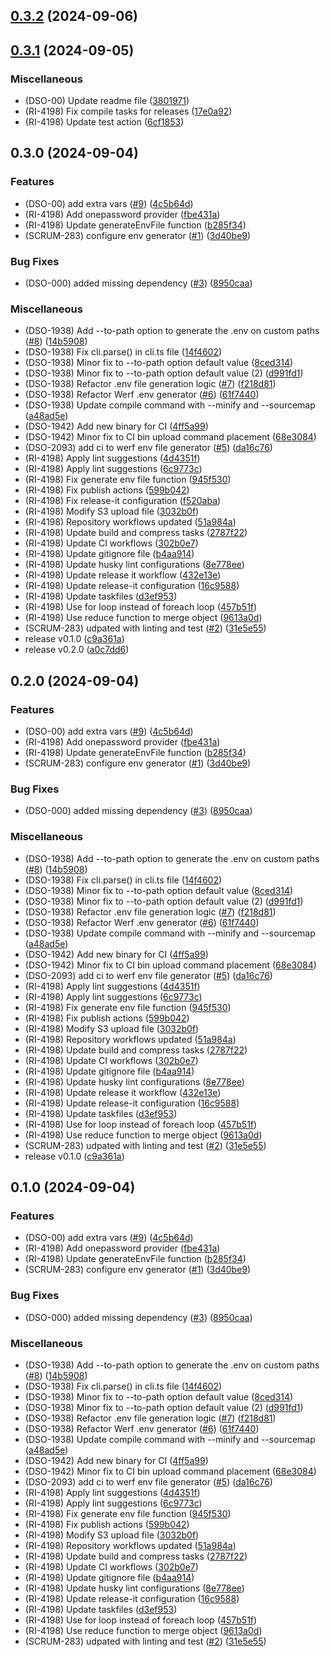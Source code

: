 

## [0.3.2](https://github.com/gbh-tech/dot-env-generator/compare/v0.3.1...v0.3.2) (2024-09-06)

## [0.3.1](https://github.com/gbh-tech/dot-env-generator/compare/v0.3.0...v0.3.1) (2024-09-05)


### Miscellaneous

* (DSO-00) Update readme file ([3801971](https://github.com/gbh-tech/dot-env-generator/commit/3801971021bb87536d7285728e732a39f67f9fba))
* (RI-4198) Fix compile tasks for releases ([17e0a92](https://github.com/gbh-tech/dot-env-generator/commit/17e0a92fc60269a821ec24626ab4ed1ea4839ac4))
* (RI-4198) Update test action ([6cf1853](https://github.com/gbh-tech/dot-env-generator/commit/6cf18539cea6d0d44a7bc0dfa812db587877c802))

## 0.3.0 (2024-09-04)


### Features

* (DSO-00) add extra vars ([#9](https://github.com/gbh-tech/dot-env-generator/issues/9)) ([4c5b64d](https://github.com/gbh-tech/dot-env-generator/commit/4c5b64ded101de870d75bda8f97fb28ed6bb27ef))
* (RI-4198) Add onepassword provider ([fbe431a](https://github.com/gbh-tech/dot-env-generator/commit/fbe431afbbbed3a6641a3033b3fca900de1e698b))
* (RI-4198) Update generateEnvFile function ([b285f34](https://github.com/gbh-tech/dot-env-generator/commit/b285f34ddcc66e27da537eedb5e439796d882905))
* (SCRUM-283) configure env generator ([#1](https://github.com/gbh-tech/dot-env-generator/issues/1)) ([3d40be9](https://github.com/gbh-tech/dot-env-generator/commit/3d40be9775c5a53847f73f3710c8c513d8eca772))


### Bug Fixes

* (DSO-000) added missing dependency ([#3](https://github.com/gbh-tech/dot-env-generator/issues/3)) ([8950caa](https://github.com/gbh-tech/dot-env-generator/commit/8950caa73c7a76df5149a72dcf61b1eaf8c944ff))


### Miscellaneous

* (DSO-1938) Add --to-path option to generate the .env on custom paths ([#8](https://github.com/gbh-tech/dot-env-generator/issues/8)) ([14b5908](https://github.com/gbh-tech/dot-env-generator/commit/14b590801122cf3d197d516e67409a08a40ebc2b))
* (DSO-1938) Fix cli.parse() in cli.ts file ([14f4602](https://github.com/gbh-tech/dot-env-generator/commit/14f460229e996e75d836bede69beb0dafab07630))
* (DSO-1938) Minor fix to --to-path option default value ([8ced314](https://github.com/gbh-tech/dot-env-generator/commit/8ced314963938c4b85ff652f6c13c02463970aed))
* (DSO-1938) Minor fix to --to-path option default value (2) ([d991fd1](https://github.com/gbh-tech/dot-env-generator/commit/d991fd1c6d014a759c997fcb3f17c9a1fc9ef3be))
* (DSO-1938) Refactor .env file generation logic ([#7](https://github.com/gbh-tech/dot-env-generator/issues/7)) ([f218d81](https://github.com/gbh-tech/dot-env-generator/commit/f218d819e74bd8f252fdfb3090b53b4467e6517d))
* (DSO-1938) Refactor Werf .env generator ([#6](https://github.com/gbh-tech/dot-env-generator/issues/6)) ([61f7440](https://github.com/gbh-tech/dot-env-generator/commit/61f74406e8723cf22eadada87fc72cbde53c84ed))
* (DSO-1938) Update compile command with --minify and --sourcemap ([a48ad5e](https://github.com/gbh-tech/dot-env-generator/commit/a48ad5e074ea3d82c5d97b1fa80f37035ee98bad))
* (DSO-1942) Add new binary for CI ([4ff5a99](https://github.com/gbh-tech/dot-env-generator/commit/4ff5a99a3bc7404985463ea5e481ac0e8d538a4b))
* (DSO-1942) Minor fix to CI bin upload command placement ([68e3084](https://github.com/gbh-tech/dot-env-generator/commit/68e308452d675c81735cd426d6dfbfda2cd6c3d0))
* (DSO-2093) add ci to werf env file generator ([#5](https://github.com/gbh-tech/dot-env-generator/issues/5)) ([da16c76](https://github.com/gbh-tech/dot-env-generator/commit/da16c76f99be46743e3eb9b96096d387bc18c1d9))
* (RI-4198) Apply lint suggestions ([4d4351f](https://github.com/gbh-tech/dot-env-generator/commit/4d4351fbaec5389f9d39736b8ec93279c2493100))
* (RI-4198) Apply lint suggestions ([6c9773c](https://github.com/gbh-tech/dot-env-generator/commit/6c9773c140175f8dae4ad00ff11fe046f73a89cd))
* (RI-4198) Fix generate env file function ([945f530](https://github.com/gbh-tech/dot-env-generator/commit/945f530f9c8684a73ef143b71dd6bd1b51a44717))
* (RI-4198) Fix publish actions ([599b042](https://github.com/gbh-tech/dot-env-generator/commit/599b0423eb3c5f3eb63c2e2543c39fc5ca8fc9d7))
* (RI-4198) Fix release-it configuration ([f520aba](https://github.com/gbh-tech/dot-env-generator/commit/f520aba3c5454fd2a777eb67ecb8ffac2ba9b543))
* (RI-4198) Modify S3 upload file ([3032b0f](https://github.com/gbh-tech/dot-env-generator/commit/3032b0fdf1cdaae3492549b65a1ad972c91e7bd7))
* (RI-4198) Repository workflows updated ([51a984a](https://github.com/gbh-tech/dot-env-generator/commit/51a984a3abbc727104eabda14fd14b0804b92dc8))
* (RI-4198) Update build and compress tasks ([2787f22](https://github.com/gbh-tech/dot-env-generator/commit/2787f22713677fb9330566006f836daf74b3d4eb))
* (RI-4198) Update CI workflows ([302b0e7](https://github.com/gbh-tech/dot-env-generator/commit/302b0e7d6a11942ce34e9cb01d296781a09f7d89))
* (RI-4198) Update gitignore file ([b4aa914](https://github.com/gbh-tech/dot-env-generator/commit/b4aa914ea53433b463874a5753a8cb63c3407e7d))
* (RI-4198) Update husky lint configurations ([8e778ee](https://github.com/gbh-tech/dot-env-generator/commit/8e778ee2fc8ee21e2e9fb7d5692c8c39be84d641))
* (RI-4198) Update release it workflow ([432e13e](https://github.com/gbh-tech/dot-env-generator/commit/432e13e75890b7a95a0e7487366439b9ea12cf08))
* (RI-4198) Update release-it configuration ([16c9588](https://github.com/gbh-tech/dot-env-generator/commit/16c9588850bf6424ce1c4306ef92e44ea6810778))
* (RI-4198) Update taskfiles ([d3ef953](https://github.com/gbh-tech/dot-env-generator/commit/d3ef953b9c13c0aaa6fbce3b10553f44c53da98b))
* (RI-4198) Use for loop instead of foreach loop ([457b51f](https://github.com/gbh-tech/dot-env-generator/commit/457b51f37d230b0f6b9690f7582c6183539db381))
* (RI-4198) Use reduce function to merge object ([9613a0d](https://github.com/gbh-tech/dot-env-generator/commit/9613a0d139f8f0db6c083d67fad166f2084d870c))
* (SCRUM-283) udpated with linting and test ([#2](https://github.com/gbh-tech/dot-env-generator/issues/2)) ([31e5e55](https://github.com/gbh-tech/dot-env-generator/commit/31e5e55ac9e68a9df1bceb47bc1213d4ff1c9625))
* release v0.1.0 ([c9a361a](https://github.com/gbh-tech/dot-env-generator/commit/c9a361a9dafc232f9fd4e20b51094991c5a11023))
* release v0.2.0 ([a0c7dd6](https://github.com/gbh-tech/dot-env-generator/commit/a0c7dd68e1937849d2926d16bf43b1f5bf35a225))

## 0.2.0 (2024-09-04)


### Features

* (DSO-00) add extra vars ([#9](https://github.com/gbh-tech/dot-env-generator/issues/9)) ([4c5b64d](https://github.com/gbh-tech/dot-env-generator/commit/4c5b64ded101de870d75bda8f97fb28ed6bb27ef))
* (RI-4198) Add onepassword provider ([fbe431a](https://github.com/gbh-tech/dot-env-generator/commit/fbe431afbbbed3a6641a3033b3fca900de1e698b))
* (RI-4198) Update generateEnvFile function ([b285f34](https://github.com/gbh-tech/dot-env-generator/commit/b285f34ddcc66e27da537eedb5e439796d882905))
* (SCRUM-283) configure env generator ([#1](https://github.com/gbh-tech/dot-env-generator/issues/1)) ([3d40be9](https://github.com/gbh-tech/dot-env-generator/commit/3d40be9775c5a53847f73f3710c8c513d8eca772))


### Bug Fixes

* (DSO-000) added missing dependency ([#3](https://github.com/gbh-tech/dot-env-generator/issues/3)) ([8950caa](https://github.com/gbh-tech/dot-env-generator/commit/8950caa73c7a76df5149a72dcf61b1eaf8c944ff))


### Miscellaneous

* (DSO-1938) Add --to-path option to generate the .env on custom paths ([#8](https://github.com/gbh-tech/dot-env-generator/issues/8)) ([14b5908](https://github.com/gbh-tech/dot-env-generator/commit/14b590801122cf3d197d516e67409a08a40ebc2b))
* (DSO-1938) Fix cli.parse() in cli.ts file ([14f4602](https://github.com/gbh-tech/dot-env-generator/commit/14f460229e996e75d836bede69beb0dafab07630))
* (DSO-1938) Minor fix to --to-path option default value ([8ced314](https://github.com/gbh-tech/dot-env-generator/commit/8ced314963938c4b85ff652f6c13c02463970aed))
* (DSO-1938) Minor fix to --to-path option default value (2) ([d991fd1](https://github.com/gbh-tech/dot-env-generator/commit/d991fd1c6d014a759c997fcb3f17c9a1fc9ef3be))
* (DSO-1938) Refactor .env file generation logic ([#7](https://github.com/gbh-tech/dot-env-generator/issues/7)) ([f218d81](https://github.com/gbh-tech/dot-env-generator/commit/f218d819e74bd8f252fdfb3090b53b4467e6517d))
* (DSO-1938) Refactor Werf .env generator ([#6](https://github.com/gbh-tech/dot-env-generator/issues/6)) ([61f7440](https://github.com/gbh-tech/dot-env-generator/commit/61f74406e8723cf22eadada87fc72cbde53c84ed))
* (DSO-1938) Update compile command with --minify and --sourcemap ([a48ad5e](https://github.com/gbh-tech/dot-env-generator/commit/a48ad5e074ea3d82c5d97b1fa80f37035ee98bad))
* (DSO-1942) Add new binary for CI ([4ff5a99](https://github.com/gbh-tech/dot-env-generator/commit/4ff5a99a3bc7404985463ea5e481ac0e8d538a4b))
* (DSO-1942) Minor fix to CI bin upload command placement ([68e3084](https://github.com/gbh-tech/dot-env-generator/commit/68e308452d675c81735cd426d6dfbfda2cd6c3d0))
* (DSO-2093) add ci to werf env file generator ([#5](https://github.com/gbh-tech/dot-env-generator/issues/5)) ([da16c76](https://github.com/gbh-tech/dot-env-generator/commit/da16c76f99be46743e3eb9b96096d387bc18c1d9))
* (RI-4198) Apply lint suggestions ([4d4351f](https://github.com/gbh-tech/dot-env-generator/commit/4d4351fbaec5389f9d39736b8ec93279c2493100))
* (RI-4198) Apply lint suggestions ([6c9773c](https://github.com/gbh-tech/dot-env-generator/commit/6c9773c140175f8dae4ad00ff11fe046f73a89cd))
* (RI-4198) Fix generate env file function ([945f530](https://github.com/gbh-tech/dot-env-generator/commit/945f530f9c8684a73ef143b71dd6bd1b51a44717))
* (RI-4198) Fix publish actions ([599b042](https://github.com/gbh-tech/dot-env-generator/commit/599b0423eb3c5f3eb63c2e2543c39fc5ca8fc9d7))
* (RI-4198) Modify S3 upload file ([3032b0f](https://github.com/gbh-tech/dot-env-generator/commit/3032b0fdf1cdaae3492549b65a1ad972c91e7bd7))
* (RI-4198) Repository workflows updated ([51a984a](https://github.com/gbh-tech/dot-env-generator/commit/51a984a3abbc727104eabda14fd14b0804b92dc8))
* (RI-4198) Update build and compress tasks ([2787f22](https://github.com/gbh-tech/dot-env-generator/commit/2787f22713677fb9330566006f836daf74b3d4eb))
* (RI-4198) Update CI workflows ([302b0e7](https://github.com/gbh-tech/dot-env-generator/commit/302b0e7d6a11942ce34e9cb01d296781a09f7d89))
* (RI-4198) Update gitignore file ([b4aa914](https://github.com/gbh-tech/dot-env-generator/commit/b4aa914ea53433b463874a5753a8cb63c3407e7d))
* (RI-4198) Update husky lint configurations ([8e778ee](https://github.com/gbh-tech/dot-env-generator/commit/8e778ee2fc8ee21e2e9fb7d5692c8c39be84d641))
* (RI-4198) Update release it workflow ([432e13e](https://github.com/gbh-tech/dot-env-generator/commit/432e13e75890b7a95a0e7487366439b9ea12cf08))
* (RI-4198) Update release-it configuration ([16c9588](https://github.com/gbh-tech/dot-env-generator/commit/16c9588850bf6424ce1c4306ef92e44ea6810778))
* (RI-4198) Update taskfiles ([d3ef953](https://github.com/gbh-tech/dot-env-generator/commit/d3ef953b9c13c0aaa6fbce3b10553f44c53da98b))
* (RI-4198) Use for loop instead of foreach loop ([457b51f](https://github.com/gbh-tech/dot-env-generator/commit/457b51f37d230b0f6b9690f7582c6183539db381))
* (RI-4198) Use reduce function to merge object ([9613a0d](https://github.com/gbh-tech/dot-env-generator/commit/9613a0d139f8f0db6c083d67fad166f2084d870c))
* (SCRUM-283) udpated with linting and test ([#2](https://github.com/gbh-tech/dot-env-generator/issues/2)) ([31e5e55](https://github.com/gbh-tech/dot-env-generator/commit/31e5e55ac9e68a9df1bceb47bc1213d4ff1c9625))
* release v0.1.0 ([c9a361a](https://github.com/gbh-tech/dot-env-generator/commit/c9a361a9dafc232f9fd4e20b51094991c5a11023))

## 0.1.0 (2024-09-04)


### Features

* (DSO-00) add extra vars ([#9](https://github.com/gbh-tech/dot-env-generator/issues/9)) ([4c5b64d](https://github.com/gbh-tech/dot-env-generator/commit/4c5b64ded101de870d75bda8f97fb28ed6bb27ef))
* (RI-4198) Add onepassword provider ([fbe431a](https://github.com/gbh-tech/dot-env-generator/commit/fbe431afbbbed3a6641a3033b3fca900de1e698b))
* (RI-4198) Update generateEnvFile function ([b285f34](https://github.com/gbh-tech/dot-env-generator/commit/b285f34ddcc66e27da537eedb5e439796d882905))
* (SCRUM-283) configure env generator ([#1](https://github.com/gbh-tech/dot-env-generator/issues/1)) ([3d40be9](https://github.com/gbh-tech/dot-env-generator/commit/3d40be9775c5a53847f73f3710c8c513d8eca772))


### Bug Fixes

* (DSO-000) added missing dependency ([#3](https://github.com/gbh-tech/dot-env-generator/issues/3)) ([8950caa](https://github.com/gbh-tech/dot-env-generator/commit/8950caa73c7a76df5149a72dcf61b1eaf8c944ff))


### Miscellaneous

* (DSO-1938) Add --to-path option to generate the .env on custom paths ([#8](https://github.com/gbh-tech/dot-env-generator/issues/8)) ([14b5908](https://github.com/gbh-tech/dot-env-generator/commit/14b590801122cf3d197d516e67409a08a40ebc2b))
* (DSO-1938) Fix cli.parse() in cli.ts file ([14f4602](https://github.com/gbh-tech/dot-env-generator/commit/14f460229e996e75d836bede69beb0dafab07630))
* (DSO-1938) Minor fix to --to-path option default value ([8ced314](https://github.com/gbh-tech/dot-env-generator/commit/8ced314963938c4b85ff652f6c13c02463970aed))
* (DSO-1938) Minor fix to --to-path option default value (2) ([d991fd1](https://github.com/gbh-tech/dot-env-generator/commit/d991fd1c6d014a759c997fcb3f17c9a1fc9ef3be))
* (DSO-1938) Refactor .env file generation logic ([#7](https://github.com/gbh-tech/dot-env-generator/issues/7)) ([f218d81](https://github.com/gbh-tech/dot-env-generator/commit/f218d819e74bd8f252fdfb3090b53b4467e6517d))
* (DSO-1938) Refactor Werf .env generator ([#6](https://github.com/gbh-tech/dot-env-generator/issues/6)) ([61f7440](https://github.com/gbh-tech/dot-env-generator/commit/61f74406e8723cf22eadada87fc72cbde53c84ed))
* (DSO-1938) Update compile command with --minify and --sourcemap ([a48ad5e](https://github.com/gbh-tech/dot-env-generator/commit/a48ad5e074ea3d82c5d97b1fa80f37035ee98bad))
* (DSO-1942) Add new binary for CI ([4ff5a99](https://github.com/gbh-tech/dot-env-generator/commit/4ff5a99a3bc7404985463ea5e481ac0e8d538a4b))
* (DSO-1942) Minor fix to CI bin upload command placement ([68e3084](https://github.com/gbh-tech/dot-env-generator/commit/68e308452d675c81735cd426d6dfbfda2cd6c3d0))
* (DSO-2093) add ci to werf env file generator ([#5](https://github.com/gbh-tech/dot-env-generator/issues/5)) ([da16c76](https://github.com/gbh-tech/dot-env-generator/commit/da16c76f99be46743e3eb9b96096d387bc18c1d9))
* (RI-4198) Apply lint suggestions ([4d4351f](https://github.com/gbh-tech/dot-env-generator/commit/4d4351fbaec5389f9d39736b8ec93279c2493100))
* (RI-4198) Apply lint suggestions ([6c9773c](https://github.com/gbh-tech/dot-env-generator/commit/6c9773c140175f8dae4ad00ff11fe046f73a89cd))
* (RI-4198) Fix generate env file function ([945f530](https://github.com/gbh-tech/dot-env-generator/commit/945f530f9c8684a73ef143b71dd6bd1b51a44717))
* (RI-4198) Fix publish actions ([599b042](https://github.com/gbh-tech/dot-env-generator/commit/599b0423eb3c5f3eb63c2e2543c39fc5ca8fc9d7))
* (RI-4198) Modify S3 upload file ([3032b0f](https://github.com/gbh-tech/dot-env-generator/commit/3032b0fdf1cdaae3492549b65a1ad972c91e7bd7))
* (RI-4198) Repository workflows updated ([51a984a](https://github.com/gbh-tech/dot-env-generator/commit/51a984a3abbc727104eabda14fd14b0804b92dc8))
* (RI-4198) Update build and compress tasks ([2787f22](https://github.com/gbh-tech/dot-env-generator/commit/2787f22713677fb9330566006f836daf74b3d4eb))
* (RI-4198) Update CI workflows ([302b0e7](https://github.com/gbh-tech/dot-env-generator/commit/302b0e7d6a11942ce34e9cb01d296781a09f7d89))
* (RI-4198) Update gitignore file ([b4aa914](https://github.com/gbh-tech/dot-env-generator/commit/b4aa914ea53433b463874a5753a8cb63c3407e7d))
* (RI-4198) Update husky lint configurations ([8e778ee](https://github.com/gbh-tech/dot-env-generator/commit/8e778ee2fc8ee21e2e9fb7d5692c8c39be84d641))
* (RI-4198) Update release-it configuration ([16c9588](https://github.com/gbh-tech/dot-env-generator/commit/16c9588850bf6424ce1c4306ef92e44ea6810778))
* (RI-4198) Update taskfiles ([d3ef953](https://github.com/gbh-tech/dot-env-generator/commit/d3ef953b9c13c0aaa6fbce3b10553f44c53da98b))
* (RI-4198) Use for loop instead of foreach loop ([457b51f](https://github.com/gbh-tech/dot-env-generator/commit/457b51f37d230b0f6b9690f7582c6183539db381))
* (RI-4198) Use reduce function to merge object ([9613a0d](https://github.com/gbh-tech/dot-env-generator/commit/9613a0d139f8f0db6c083d67fad166f2084d870c))
* (SCRUM-283) udpated with linting and test ([#2](https://github.com/gbh-tech/dot-env-generator/issues/2)) ([31e5e55](https://github.com/gbh-tech/dot-env-generator/commit/31e5e55ac9e68a9df1bceb47bc1213d4ff1c9625))
